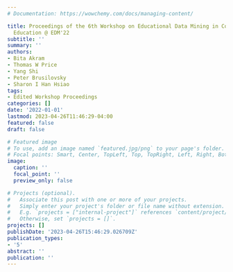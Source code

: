 ```yaml
---
# Documentation: https://wowchemy.com/docs/managing-content/

title: Proceedings of the 6th Workshop on Educational Data Mining in Computer Science
  Education @ EDM'22
subtitle: ''
summary: ''
authors:
- Bita Akram
- Thomas W Price
- Yang Shi
- Peter Brusilovsky
- Sharon I Han Hsiao
tags:
- Edited Workshop Proceedings
categories: []
date: '2022-01-01'
lastmod: 2023-04-26T11:46:29-04:00
featured: false
draft: false

# Featured image
# To use, add an image named `featured.jpg/png` to your page's folder.
# Focal points: Smart, Center, TopLeft, Top, TopRight, Left, Right, BottomLeft, Bottom, BottomRight.
image:
  caption: ''
  focal_point: ''
  preview_only: false

# Projects (optional).
#   Associate this post with one or more of your projects.
#   Simply enter your project's folder or file name without extension.
#   E.g. `projects = ["internal-project"]` references `content/project/deep-learning/index.md`.
#   Otherwise, set `projects = []`.
projects: []
publishDate: '2023-04-26T15:46:29.026709Z'
publication_types:
- '5'
abstract: ''
publication: ''
---
```

